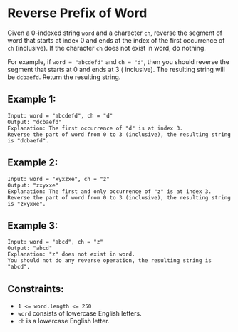 # Reverse Prefix of Word

Given a 0-indexed string `word` and a character `ch`, reverse the segment of word that starts at index 0 and ends at the
index of the first occurrence of `ch` (inclusive). If the character `ch` does not exist in word, do nothing.

For example, if `word = "abcdefd"` and `ch = "d"`, then you should reverse the segment that starts at 0 and ends at 3 (
inclusive). The resulting string will be `dcbaefd`.
Return the resulting string.

## Example 1:

```
Input: word = "abcdefd", ch = "d"
Output: "dcbaefd"
Explanation: The first occurrence of "d" is at index 3.
Reverse the part of word from 0 to 3 (inclusive), the resulting string is "dcbaefd".
```

## Example 2:

```
Input: word = "xyxzxe", ch = "z"
Output: "zxyxxe"
Explanation: The first and only occurrence of "z" is at index 3.
Reverse the part of word from 0 to 3 (inclusive), the resulting string is "zxyxxe".
```

## Example 3:

```
Input: word = "abcd", ch = "z"
Output: "abcd"
Explanation: "z" does not exist in word.
You should not do any reverse operation, the resulting string is "abcd".
```

## Constraints:

* `1 <= word.length <= 250`
* `word` consists of lowercase English letters.
* `ch` is a lowercase English letter.
